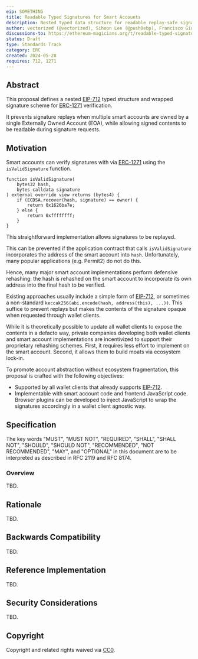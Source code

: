 ```yaml
---
eip: SOMETHING
title: Readable Typed Signatures for Smart Accounts
description: Nested typed data structure for readable replay-safe signatures
author: vectorized (@vectorized), Sihoon Lee (@push0ebp), Francisco Giordano (@frangio), Im, Juno (@junomonster), howydev (@howydev), 0xcuriousapple (0xcuriousapple)
discussions-to: https://ethereum-magicians.org/t/readable-typed-signatures-for-smart-accounts
status: Draft
type: Standards Track
category: ERC
created: 2024-05-28
requires: 712, 1271
---
```


## Abstract

This proposal defines a nested [EIP-712](./eip-712.md) typed structure and wrapped signature scheme for [ERC-1271](./erc-1271.md) verification. 

It prevents signature replays when multiple smart accounts are owned by a single Externally Owned Account (EOA), while allowing signed contents to be readable during signature requests.

## Motivation

Smart accounts can verify signatures with via [ERC-1271](./erc-1271.md) using the `isValidSignature` function.

```solidity
function isValidSignature(
    bytes32 hash,
    bytes calldata signature
) external override view returns (bytes4) {
    if (ECDSA.recover(hash, signature) == owner) {
        return 0x1626ba7e;
    } else {
        return 0xffffffff;
    }
}
```

This straightforward implementation allows signatures to be replayed.

This can be prevented if the application contract that calls `isValidSignature` incorporates the address of the smart account into `hash`. Unfortunately, many popular applications (e.g. Permit2) do not do this.

Hence, many major smart account implementations perform defensive rehashing: the hash is rehashed on the smart account to incorporate its own address into the final hash to be verified. 

Existing approaches usually include a simple form of [EIP-712](./eip-712.md), or sometimes a non-standard `keccak256(abi.encode(hash, address(this), ...))`. This suffice to prevent replays but makes the contents of the signature opaque when requested through wallet clients.

While it is theoretically possible to update all wallet clients to expose the contents in a defacto way, private companies developing both wallet clients and smart account implementations are incentivized to support their proprietary rehashing schemes. First, it requires less effort to implement on the smart account. Second, it allows them to build moats via ecosystem lock-in.

To promote account abstraction without ecosystem fragmentation, this proposal is crafted with the following objectives:

- Supported by all wallet clients that already supports [EIP-712](./eip-712.md).
- Implementable with smart account code and frontend JavaScript code. Browser plugins can be developed to inject JavaScript to wrap the signatures accordingly in a wallet client agnostic way.

## Specification

The key words "MUST", "MUST NOT", "REQUIRED", "SHALL", "SHALL NOT", "SHOULD", "SHOULD NOT", "RECOMMENDED", "NOT RECOMMENDED", "MAY", and "OPTIONAL" in this document are to be interpreted as described in RFC 2119 and RFC 8174.

### Overview

TBD.

## Rationale

TBD.

## Backwards Compatibility

TBD.

## Reference Implementation

TBD.

## Security Considerations

TBD.

## Copyright

Copyright and related rights waived via [CC0](../LICENSE.md).
